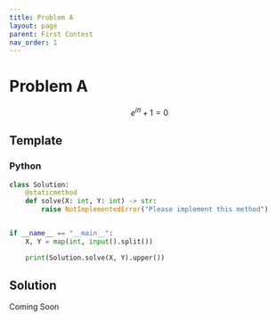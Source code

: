 ```yaml
---
title: Problem A
layout: page
parent: First Contest
nav_order: 1
---
```


# Problem A

$$
e^{i\pi} + 1 = 0
$$

## Template

### Python

```python
class Solution:
    @staticmethod
    def solve(X: int, Y: int) -> str:
        raise NotImplementedError("Please implement this method")


if __name__ == "__main__":
    X, Y = map(int, input().split())

    print(Solution.solve(X, Y).upper())
```

## Solution

Coming Soon
